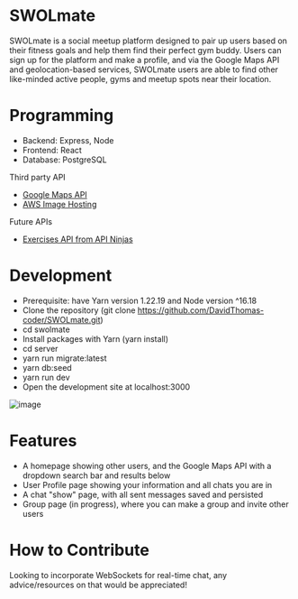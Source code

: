 # SWOLmate
SWOLmate is a social meetup platform designed to pair up users based on their fitness goals and help them find their perfect gym buddy.
Users can sign up for the platform and make a profile, and via the Google Maps API and geolocation-based services, SWOLmate users
are able to find other like-minded active people, gyms and meetup spots near their location.

# Programming

- Backend: Express, Node
- Frontend: React
- Database: PostgreSQL

Third party API
- <a href="https://developers.google.com/maps" target="_blank">Google Maps API</a> 
- <a href="https://aws.amazon.com/?nc2=h_lg" target="_blank">AWS Image Hosting</a>

Future APIs
- <a href="https://api-ninjas.com/api/exercises" target="_blank">Exercises API from API Ninjas</a>

# Development

- Prerequisite: have Yarn version 1.22.19 and Node version ^16.18
- Clone the repository (git clone https://github.com/DavidThomas-coder/SWOLmate.git)
- cd swolmate
- Install packages with Yarn (yarn install)
- cd server
- yarn run migrate:latest
- yarn db:seed
- yarn run dev
- Open the development site at localhost:3000

![image](https://github.com/DavidThomas-coder/SWOLmate/assets/70552266/939a8e98-7cd5-4350-a7f6-564630dd1578)

# Features
- A homepage showing other users, and the Google Maps API with a dropdown search bar and results below
- User Profile page showing your information and all chats you are in
- A chat "show" page, with all sent messages saved and persisted
- Group page (in progress), where you can make a group and invite other users

# How to Contribute
Looking to incorporate WebSockets for real-time chat, any advice/resources on that would be appreciated!

